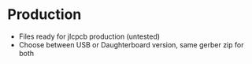 # Production
- Files ready for jlcpcb production (untested)
- Choose between USB or Daughterboard version, same gerber zip for both
